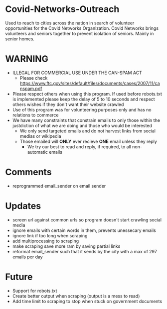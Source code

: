 # Covid-Networks-Outreach
Used to reach to cities across the nation in search of volunteer opportunities for the Covid Networks Organization.
Covid Networks brings volunteers and seniors together to prevent isolation of seniors. Mainly in senior homes.

# WARNING
  - ILLEGAL FOR COMMERCIAL USE UNDER THE CAN-SPAM ACT
    - Please check https://www.ftc.gov/sites/default/files/documents/cases/2007/11/canspam.pdf
  - Please respect others when using this program. If used before robots.txt is implemented please keep the delay of 5 to 10 seconds and respect others wishes if they don't want their website crawled
- Use of this program was for volunteering purposes only and has no relations to commerce
- We have many constraints that constrain emails to only those within the justdiction of what we are doing and those who would be interested
    - We only send targeted emails and do not harvest links from social medias or wikipedia
    - Those emailed will <b>ONLY</b> ever recieve <b>ONE</b> email unless they reply
      - We try our best to read and reply, if required, to all non-automatic emails

# Comments
 - reprogrammed email_sender on email sender

# Updates
- screen url against common urls so program doesn't start crawling social media
- ignore emails with certain words in them, prevents unessecary emails
- ignore link if too long when scraping
- add multiprocessing to scraping
- make scraping save more ram by saving partial links
- reformat email_sender such that it sends by the city with a max of 297 emails per day

# Future
- Support for robots.txt
- Create better output when scraping (output is a mess to read)
- Add time limit to scraping to stop when stuck on government documents

